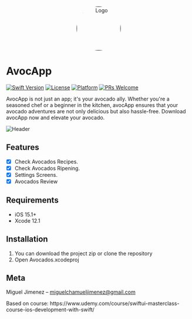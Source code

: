 

<p align="center">
  <a href="">
    <img src="https://github.com/chamuel51/AvocApp/assets/17075375/d0deb221-31ec-480e-8ed4-5f8874415479" alt="Logo" width="120" height="120" style="border-radius:50%"   >
  </a>
</p>

# AvocApp
[![Swift Version][swift-image]][swift-url]
[![License][license-image]][license-url]
[![Platform](https://img.shields.io/cocoapods/p/LFAlertController.svg?style=flat)](http://cocoapods.org/pods/LFAlertController)
[![PRs Welcome](https://img.shields.io/badge/PRs-welcome-brightgreen.svg?style=flat-square)](http://makeapullrequest.com)
<br />
<p align="center">

  <p align="left">
   AvocApp is not just an app; it's your avocado ally. Whether you're a seasoned chef or a beginner in the kitchen, avocApp ensures that your avocado adventures are not only delicious but also hassle-free. Download avocApp now and elevate your avocado.
  </p>
</p>

![Header](https://github.com/chamuel51/AvocApp/assets/17075375/b4bb8f88-0276-4434-bab5-45e408a2ee3e)


## Features

- [x] Check Avocados Recipes.
- [x] Check Avocados Ripening.
- [x] Settings Screens.
- [x] Avocados Review

## Requirements

- iOS 15.1+
- Xcode 12.1

## Installation

1. You can download the project zip or clone the repository
2. Open Avocados.xcodeproj

## Meta

Miguel Jimenez – miguelchamueljimenez@gmail.com 
<p> Based on course: https://www.udemy.com/course/swiftui-masterclass-course-ios-development-with-swift/ </p>


[swift-image]:https://img.shields.io/badge/swift-5.0-orange.svg
[swift-url]: https://swift.org/
[license-image]: https://img.shields.io/badge/License-MIT-blue.svg
[license-url]: LICENSE
[travis-image]: https://img.shields.io/travis/dbader/node-datadog-metrics/master.svg?style=flat-square
[travis-url]: https://travis-ci.org/dbader/node-datadog-metrics
[codebeat-image]: https://codebeat.co/badges/c19b47ea-2f9d-45df-8458-b2d952fe9dad
[codebeat-url]: https://codebeat.co/projects/github-com-vsouza-awesomeios-com
